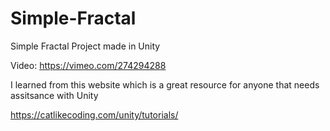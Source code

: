 # Simple-Fractal
Simple Fractal Project made in Unity 

Video:
https://vimeo.com/274294288

I learned from this website which is a great resource for anyone that needs assitsance with Unity

https://catlikecoding.com/unity/tutorials/
